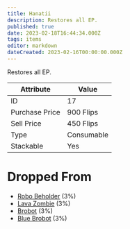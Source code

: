 ```yaml
---
title: Hanatii
description: Restores all EP.
published: true
date: 2023-02-18T16:44:34.000Z
tags: items
editor: markdown
dateCreated: 2023-02-16T00:00:00.000Z
---
```


Restores all EP.

|Attribute|Value|
|-|-|
|ID|17|
|Purchase Price|900 Flips|
|Sell Price|450 Flips|
|Type|Consumable|
|Stackable|Yes|


# Dropped From
 * [Robo Beholder](/monsters/robo-beholder.md) (3%)
 * [Lava Zombie](/monsters/lava-zombie.md) (3%)
 * [Brobot](/monsters/brobot.md) (3%)
 * [Blue Brobot](/monsters/blue-brobot.md) (3%)
